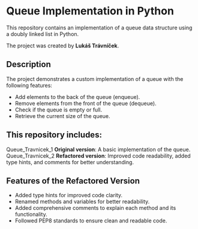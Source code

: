 # Queue Implementation in Python

This repository contains an implementation of a queue data structure using a doubly linked list in Python.  

The project was created by **Lukáš Trávníček**.

## Description

The project demonstrates a custom implementation of a queue with the following features:
- Add elements to the back of the queue (enqueue).
- Remove elements from the front of the queue (dequeue).
- Check if the queue is empty or full.
- Retrieve the current size of the queue.

## This repository includes:

Queue_Travnicek_1 **Original version**: A basic implementation of the queue.
Queue_Travnicek_2 **Refactored version**: Improved code readability, added type hints, and comments for better understanding.

## Features of the Refactored Version

- Added type hints for improved code clarity.
- Renamed methods and variables for better readability.
- Added comprehensive comments to explain each method and its functionality.
- Followed PEP8 standards to ensure clean and readable code.
